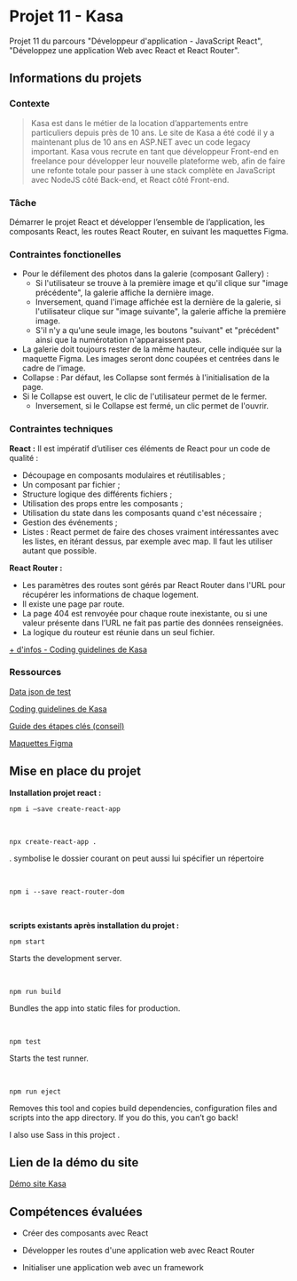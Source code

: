 # Projet 11 - Kasa

Projet 11 du parcours "Développeur d'application - JavaScript React", "Développez une application Web avec React et React Router". 

## Informations du projets

### Contexte
>Kasa est dans le métier de la location d’appartements entre particuliers depuis près de 10 ans.
Le site de Kasa a été codé il y a maintenant plus de 10 ans en ASP.NET avec un code legacy important.
Kasa vous recrute en tant que développeur Front-end en freelance pour développer leur nouvelle plateforme web, afin de faire une refonte totale pour passer à une stack complète en JavaScript avec NodeJS côté Back-end, et React côté Front-end.

### Tâche
Démarrer le projet React et développer l’ensemble de l’application, les composants React, les routes React Router, en suivant les maquettes Figma.

### Contraintes fonctionelles
- Pour le défilement des photos dans la galerie (composant Gallery) :
    - Si l'utilisateur se trouve à la première image et qu'il clique sur "image précédente", la galerie affiche la dernière image. 
    - Inversement, quand l'image affichée est la dernière de la galerie, si l'utilisateur clique sur "image suivante", la galerie affiche la première image. 
    - S'il n'y a qu'une seule image, les boutons "suivant" et "précédent" ainsi que la numérotation n'apparaissent pas.
- La galerie doit toujours rester de la même hauteur, celle indiquée sur la maquette Figma. Les images seront donc coupées et centrées dans le cadre de l’image.
- Collapse : Par défaut, les Collapse sont fermés à l'initialisation de la page. 
- Si le Collapse est ouvert, le clic de l'utilisateur permet de le fermer.
    - Inversement, si le Collapse est fermé, un clic permet de l'ouvrir.


### Contraintes techniques
**React :**
Il est impératif d’utiliser ces éléments de React pour un code de qualité :
- Découpage en composants modulaires et réutilisables ;
- Un composant par fichier ;
- Structure logique des différents fichiers ;
- Utilisation des props entre les composants ;
- Utilisation du state dans les composants quand c'est nécessaire ;
- Gestion des événements ;
- Listes : React permet de faire des choses vraiment intéressantes avec les listes, en itérant dessus, par exemple avec map. Il faut les utiliser autant que possible.

**React Router :**
- Les paramètres des routes sont gérés par React Router dans l'URL pour récupérer les informations de chaque logement.
- Il existe une page par route.
- La page 404 est renvoyée pour chaque route inexistante, ou si une valeur présente dans l’URL ne fait pas partie des données renseignées.
- La logique du routeur est réunie dans un seul fichier.

[+ d'infos - Coding guidelines de Kasa](https://course.oc-static.com/projects/Front-End+V2/P9+React+1/Coding+guidelines+Kasa+FR.pdf)

### Ressources

[Data json de test](https://s3-eu-west-1.amazonaws.com/course.oc-static.com/projects/Front-End+V2/P9+React+1/logements.json)

[Coding guidelines de Kasa](https://course.oc-static.com/projects/Front-End+V2/P9+React+1/Coding+guidelines+Kasa+FR.pdf)

[Guide des étapes clés (conseil)](https://course.oc-static.com/projects/D%C3%A9veloppeur+Web/IW_P8+React+Kasa/Guide+d'etapes+cles+-+Creez+une+application+web+de+location+immobiliere+avec+React+1.pdf)

[Maquettes Figma](https://www.figma.com/file/bAnXDNqRKCRRP8mY2gcb5p/UI-Design?node-id=4%3A1)

## Mise en place du projet

**Installation projet react :**
```
npm i —save create-react-app
```

<br>

```
npx create-react-app .
```
. symbolise le dossier courant on peut aussi lui spécifier un répertoire

<br>

```
npm i --save react-router-dom
```

<br>

**scripts existants après installation du projet :**

```
npm start
```
Starts the development server.

<br>

```
npm run build
```
Bundles the app into static files for production.

<br>

```
npm test
```
Starts the test runner.

<br>

```
npm run eject
```
Removes this tool and copies build dependencies, configuration files
and scripts into the app directory. If you do this, you can’t go back!



I also use Sass in this project .

## Lien de  la démo du site

[Démo site Kasa](https://www.figma.com/file/bAnXDNqRKCRRP8mY2gcb5p/UI-Design?node-id=4%3A1)


## Compétences évaluées

- Créer des composants avec React

- Développer les routes d'une application web avec React Router

- Initialiser une application web avec un framework